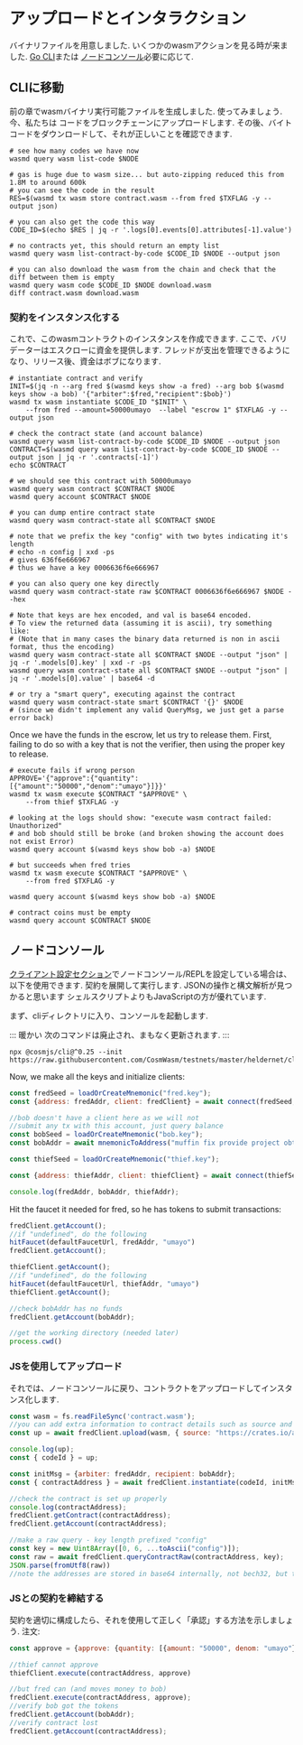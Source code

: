 # アップロードとインタラクション

バイナリファイルを用意しました. いくつかのwasmアクションを見る時が来ました. [Go CLI](#go-cli)または
[ノードコンソール](#node-console)必要に応じて.

## CLIに移動

前の章でwasmバイナリ実行可能ファイルを生成しました. 使ってみましょう. 今、私たちは
コードをブロックチェーンにアップロードします. その後、バイトコードをダウンロードして、それが正しいことを確認できます.
```shell
# see how many codes we have now
wasmd query wasm list-code $NODE

# gas is huge due to wasm size... but auto-zipping reduced this from 1.8M to around 600k
# you can see the code in the result
RES=$(wasmd tx wasm store contract.wasm --from fred $TXFLAG -y --output json)

# you can also get the code this way
CODE_ID=$(echo $RES | jq -r '.logs[0].events[0].attributes[-1].value')

# no contracts yet, this should return an empty list
wasmd query wasm list-contract-by-code $CODE_ID $NODE --output json

# you can also download the wasm from the chain and check that the diff between them is empty
wasmd query wasm code $CODE_ID $NODE download.wasm
diff contract.wasm download.wasm
```

### 契約をインスタンス化する

これで、このwasmコントラクトのインスタンスを作成できます. ここで、バリデーターはエスクローに資金を提供します.
フレッドが支出を管理できるようになり、リリース後、資金はボブになります.

```shell
# instantiate contract and verify
INIT=$(jq -n --arg fred $(wasmd keys show -a fred) --arg bob $(wasmd keys show -a bob) '{"arbiter":$fred,"recipient":$bob}')
wasmd tx wasm instantiate $CODE_ID "$INIT" \
    --from fred --amount=50000umayo  --label "escrow 1" $TXFLAG -y --output json

# check the contract state (and account balance)
wasmd query wasm list-contract-by-code $CODE_ID $NODE --output json
CONTRACT=$(wasmd query wasm list-contract-by-code $CODE_ID $NODE --output json | jq -r '.contracts[-1]')
echo $CONTRACT

# we should see this contract with 50000umayo
wasmd query wasm contract $CONTRACT $NODE
wasmd query account $CONTRACT $NODE

# you can dump entire contract state
wasmd query wasm contract-state all $CONTRACT $NODE

# note that we prefix the key "config" with two bytes indicating it's length
# echo -n config | xxd -ps
# gives 636f6e666967
# thus we have a key 0006636f6e666967

# you can also query one key directly
wasmd query wasm contract-state raw $CONTRACT 0006636f6e666967 $NODE --hex

# Note that keys are hex encoded, and val is base64 encoded.
# To view the returned data (assuming it is ascii), try something like:
# (Note that in many cases the binary data returned is non in ascii format, thus the encoding)
wasmd query wasm contract-state all $CONTRACT $NODE --output "json" | jq -r '.models[0].key' | xxd -r -ps
wasmd query wasm contract-state all $CONTRACT $NODE --output "json" | jq -r '.models[0].value' | base64 -d

# or try a "smart query", executing against the contract
wasmd query wasm contract-state smart $CONTRACT '{}' $NODE
# (since we didn't implement any valid QueryMsg, we just get a parse error back)
```

Once we have the funds in the escrow, let us try to release them. First, failing to do so with a key
that is not the verifier, then using the proper key to release.

```shell
# execute fails if wrong person
APPROVE='{"approve":{"quantity":[{"amount":"50000","denom":"umayo"}]}}'
wasmd tx wasm execute $CONTRACT "$APPROVE" \
    --from thief $TXFLAG -y

# looking at the logs should show: "execute wasm contract failed: Unauthorized"
# and bob should still be broke (and broken showing the account does not exist Error)
wasmd query account $(wasmd keys show bob -a) $NODE

# but succeeds when fred tries
wasmd tx wasm execute $CONTRACT "$APPROVE" \
    --from fred $TXFLAG -y

wasmd query account $(wasmd keys show bob -a) $NODE

# contract coins must be empty
wasmd query account $CONTRACT $NODE
```

## ノードコンソール

[クライアント設定セクション](./setting-env#setup-node-repl)でノードコンソール/REPLを設定している場合は、以下を使用できます.
契約を展開して実行します. JSONの操作と構文解析が見つかると思います
シェルスクリプトよりもJavaScriptの方が優れています.

まず、cliディレクトリに入り、コンソールを起動します.

::: 暖かい
次のコマンドは廃止され、まもなく更新されます.
:::

```shell
npx @cosmjs/cli@^0.25 --init https://raw.githubusercontent.com/CosmWasm/testnets/master/heldernet/cli_helper.ts
```

Now, we make all the keys and initialize clients:

```js
const fredSeed = loadOrCreateMnemonic("fred.key");
const {address: fredAddr, client: fredClient} = await connect(fredSeed, {});

//bob doesn't have a client here as we will not
//submit any tx with this account, just query balance
const bobSeed = loadOrCreateMnemonic("bob.key");
const bobAddr = await mnemonicToAddress("muffin fix provide project obtain......", bobSeed);

const thiefSeed = loadOrCreateMnemonic("thief.key");

const {address: thiefAddr, client: thiefClient} = await connect(thiefSeed, {});

console.log(fredAddr, bobAddr, thiefAddr);
```

Hit the faucet it needed for fred, so he has tokens to submit transactions:

```js
fredClient.getAccount();
//if "undefined", do the following
hitFaucet(defaultFaucetUrl, fredAddr, "umayo")
fredClient.getAccount();

thiefClient.getAccount();
//if "undefined", do the following
hitFaucet(defaultFaucetUrl, thiefAddr, "umayo")
thiefClient.getAccount();

//check bobAddr has no funds
fredClient.getAccount(bobAddr);

//get the working directory (needed later)
process.cwd()
```

### JSを使用してアップロード

それでは、ノードコンソールに戻り、コントラクトをアップロードしてインスタンス化します.

```js
const wasm = fs.readFileSync('contract.wasm');
//you can add extra information to contract details such as source and builder.
const up = await fredClient.upload(wasm, { source: "https://crates.io/api/v1/crates/cw-escrow/0.10.0/download", builder: "cosmwasm/rust-optimizer:0.10.7"});

console.log(up);
const { codeId } = up;

const initMsg = {arbiter: fredAddr, recipient: bobAddr};
const { contractAddress } = await fredClient.instantiate(codeId, initMsg, "Escrow 1", { memo: "memo", transferAmount: [{denom: "umayo", amount: "50000"}]});

//check the contract is set up properly
console.log(contractAddress);
fredClient.getContract(contractAddress);
fredClient.getAccount(contractAddress);

//make a raw query - key length prefixed "config"
const key = new Uint8Array([0, 6, ...toAscii("config")]);
const raw = await fredClient.queryContractRaw(contractAddress, key);
JSON.parse(fromUtf8(raw))
//note the addresses are stored in base64 internally, not bech32, but the data is there... this is why we often implement smart queries on real contracts
```

### JSとの契約を締結する

契約を適切に構成したら、それを使用して正しく「承認」する方法を示しましょう.
注文:

```js
const approve = {approve: {quantity: [{amount: "50000", denom: "umayo"}]}};

//thief cannot approve
thiefClient.execute(contractAddress, approve)

//but fred can (and moves money to bob)
fredClient.execute(contractAddress, approve);
//verify bob got the tokens
fredClient.getAccount(bobAddr);
//verify contract lost
fredClient.getAccount(contractAddress);
```
